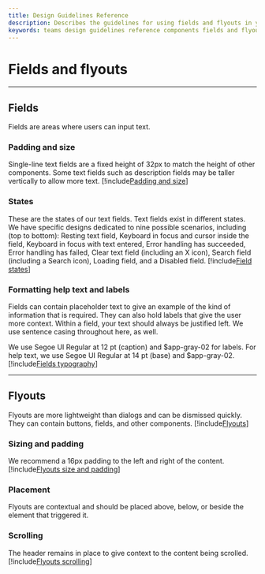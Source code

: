```yaml
---
title: Design Guidelines Reference
description: Describes the guidelines for using fields and flyouts in your apps
keywords: teams design guidelines reference components fields and flyouts
---
```

# Fields and flyouts

---

## Fields

Fields are areas where users can input text.

### Padding and size

Single-line text fields are a fixed height of 32px to match the height of other components. Some text fields such as description fields may be taller vertically to allow more text.
[!include[Padding and size](~/msteams-platform/includes/design/fields-image-padding.html)]

### States

These are the states of our text fields. Text fields exist in different states. We have specific designs dedicated to nine possible scenarios, including (top to bottom): Resting text field, Keyboard in focus and cursor inside the field, Keyboard in focus with text entered, Error handling has succeeded, Error handling has failed, Clear text field (including an X icon), Search field (including a Search icon), Loading field, and a Disabled field.
[!include[Field states](~/msteams-platform/includes/design/fields-image-states.html)]

### Formatting help text and labels

Fields can contain placeholder text to give an example of the kind of information that is required. They can also hold labels that give the user more context. Within a field, your text should always be justified left. We use sentence casing throughout here, as well.

We use Segoe UI Regular at 12 pt (caption) and $app-gray-02 for labels. For help text, we use Segoe UI Regular at 14 pt (base) and $app-gray-02.
[!include[Fields typography](~/msteams-platform/includes/design/fields-image-typography.html)]

---

## Flyouts

Flyouts are more lightweight than dialogs and can be dismissed quickly. They can contain buttons, fields, and other components.
[!include[Flyouts](~/msteams-platform/includes/design/flyouts-image.html)]

### Sizing and padding

We recommend a 16px padding to the left and right of the content.
[!include[Flyouts size and padding](~/msteams-platform/includes/design/flyouts-image-sizepadding.html)]

### Placement

Flyouts are contextual and should be placed above, below, or beside the element that triggered it.

### Scrolling

The header remains in place to give context to the content being scrolled.
[!include[Flyouts scrolling](~/msteams-platform/includes/design/flyouts-image-scrolling.html)]
